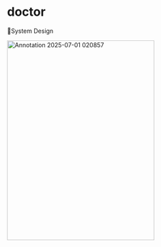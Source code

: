 # doctor

🎨System Design

<img width="345" height="467" alt="Annotation 2025-07-01 020857" src="https://github.com/user-attachments/assets/3ed56bba-6208-4019-a0e4-60227c5e6741" />
